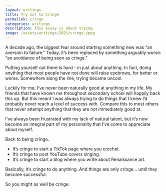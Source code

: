 ```yaml
---
layout: writings
title: Try not to Cringe
permalink: cringe
categories: writings
description: This essay is about trying.
image: /assets/writings/2025/cringe.jpeg
---
```


A decade ago, the biggest fear around starting something new was “an aversion to failure.”
Today, it’s been replaced by something arguably worse: “an avoidance of being seen as cringe.”

Putting yourself out there is hard - in just about anything.
In fact, doing anything that most people have not done will raise eyebrows, for better or worse.
Somewhere along the line, trying became uncool.

Luckily for me, I’ve never been naturally good at anything in my life.
My friends that have known me throughout secondary school will happily back this up.
But this meant I was always trying to do things that I knew I’d probably never reach a level of success with.
Compare this to most others that never attempt anything that they are not immediately good at.

I’ve always been frustrated with my lack of natural talent, but it’s now become an integral part of my personality that I’ve come to appreciate about myself.

Back to being cringe.

- It’s cringe to start a TikTok page where you crochet.
- It’s cringe to post YouTube covers singing.
- It’s cringe to start a blog where you write about Renaissance art.

Basically, it’s cringe to do anything.
And things are only cringe… until they become successful.

So you might as well be cringe.
